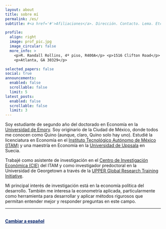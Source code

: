 ```yaml
---
layout: about
title: sobre mí
permalink: /es/
subtitle: #<a href='#'>Afiliaciones</a>. Dirección. Contacto. Lema. Etc.

profile:
  align: right
  image: prof_pic.jpg
  image_circular: false
  more_info: >
    <p>R. Randall Rollins, 4º piso, R400A</p> <p>1516 Clifton Road</p>
    <p>Atlanta, GA 30329</p>

selected_papers: false
social: true
announcements:
  enabled: false
  scrollable: false
  limit: 5
latest_posts:
  enabled: false
  scrollable: false
  limit: 3
---
```


Soy estudiante de segundo año del doctorado en Economía en la
[Universidad de Emory](https://www.emory.edu/home/index.html). Soy originario de
la Ciudad de México, donde todos me conocen como Quino (aunque, claro, Quino
solo hay uno). Estudié la licenciatura en Economía en el
[Instituto Tecnológico Autónomo de México (ITAM)](https://www.itam.mx/) y una
maestría en Economía en la [Universidad de Uppsala](https://www.uu.se/en) en
Suecia.

Trabajé como asistente de investigación en el
[Centro de Investigación Económica (CIE)](https://cie.itam.mx/) del ITAM y como
investigador predoctoral en la Universidad de Georgetown a través de la
[UPPER Global Research Training Initiative](https://upperesearch.org/grti/).

Mi principal interés de investigación está en la economía política del
desarrollo. También me interesa la econometría aplicada, particularmente como
herramienta para desarrollar y aplicar métodos rigurosos que permitan entender
mejor y responder preguntas en este campo.

---

<p style="margin-top: 2rem;">
  <a href="/es/" style="color: #012169; font-weight: bold;">
    Cambiar a español
  </a>
</p>
